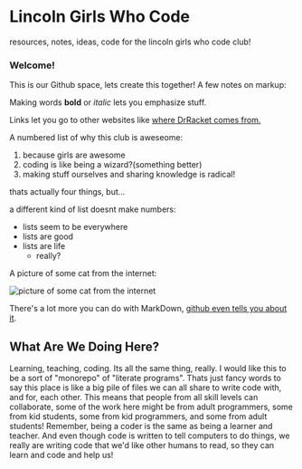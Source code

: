 # Lincoln Girls Who Code
resources, notes, ideas, code for the lincoln girls who code club!

### Welcome!
This is our Github space, lets create this together!  A few notes on
markup:

Making words **bold** or *italic* lets you emphasize stuff.

Links let you go to other websites like [where DrRacket comes from.](http://racket-lang.org)

A numbered list of why this club is aweseome:

1. because girls are awesome
2. coding is like being a wizard?(something better)
3. making stuff ourselves and sharing knowledge is radical!

thats actually four things, but...

a different kind of list doesnt make numbers:

* lists seem to be everywhere
* lists are good
* lists are life
  * really?
  
A picture of some cat from the internet:

![picture of some cat from the internet](https://pbs.twimg.com/profile_images/848395594590814208/_TtPuzHs.jpg)

There's a lot more you can do with MarkDown, [github even tells you about it](https://guides.github.com/features/mastering-markdown/).

## What Are We Doing Here?

Learning, teaching, coding.  Its all the same thing, really.  I would like this
to be a sort of "monorepo" of "literate programs".  Thats just fancy words to say
this place is like a big pile of files we can all share to write code with, and
for, each other.  This means that people from all skill levels can collaborate,
some of the work here might be from adult programmers, some from kid students,
some from kid programmers, and some from adult students!  Remember, being a coder
is the same as being a learner and teacher.  And even though code is written to
tell computers to do things, we really are writing code that we'd like other 
	humans to read, so they can learn and code and help us!

